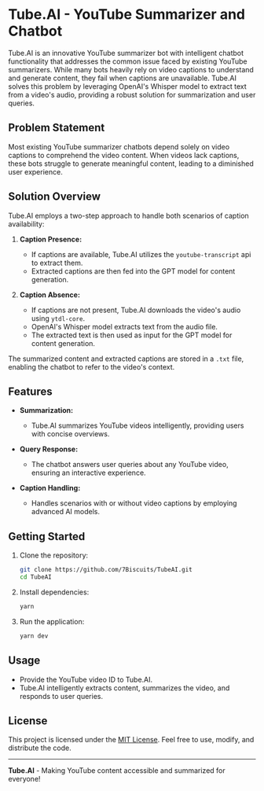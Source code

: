 # Tube.AI - YouTube Summarizer and Chatbot

Tube.AI is an innovative YouTube summarizer bot with intelligent chatbot functionality that addresses the common issue faced by existing YouTube summarizers. While many bots heavily rely on video captions to understand and generate content, they fail when captions are unavailable. Tube.AI solves this problem by leveraging OpenAI's Whisper model to extract text from a video's audio, providing a robust solution for summarization and user queries.

## Problem Statement

Most existing YouTube summarizer chatbots depend solely on video captions to comprehend the video content. When videos lack captions, these bots struggle to generate meaningful content, leading to a diminished user experience.

## Solution Overview

Tube.AI employs a two-step approach to handle both scenarios of caption availability:

1. **Caption Presence:**
   - If captions are available, Tube.AI utilizes the `youtube-transcript` api to extract them.
   - Extracted captions are then fed into the GPT model for content generation.

2. **Caption Absence:**
   - If captions are not present, Tube.AI downloads the video's audio using `ytdl-core`.
   - OpenAI's Whisper model extracts text from the audio file.
   - The extracted text is then used as input for the GPT model for content generation.

The summarized content and extracted captions are stored in a `.txt` file, enabling the chatbot to refer to the video's context.

## Features

- **Summarization:**
  - Tube.AI summarizes YouTube videos intelligently, providing users with concise overviews.

- **Query Response:**
  - The chatbot answers user queries about any YouTube video, ensuring an interactive experience.

- **Caption Handling:**
  - Handles scenarios with or without video captions by employing advanced AI models.

## Getting Started

1. Clone the repository:

    ```bash
    git clone https://github.com/7Biscuits/TubeAI.git
    cd TubeAI
    ```

2. Install dependencies:

    ```bash
    yarn
    ```

3. Run the application:

    ```bash
    yarn dev
    ```

## Usage

- Provide the YouTube video ID to Tube.AI.
- Tube.AI intelligently extracts content, summarizes the video, and responds to user queries.

## License

This project is licensed under the [MIT License](LICENSE). Feel free to use, modify, and distribute the code.

---

**Tube.AI** - Making YouTube content accessible and summarized for everyone!